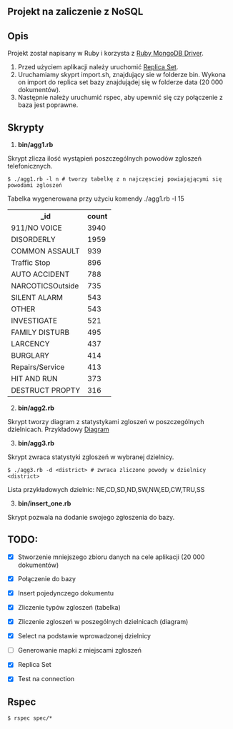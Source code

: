 ## Projekt na zaliczenie z NoSQL


Opis
-------
Projekt został napisany w Ruby i korzysta z [Ruby MongoDB Driver](https://docs.mongodb.com/ruby-driver/master/).
1. Przed użyciem aplikacji należy uruchomić [Replica Set](https://github.com/egzamin/nosql/tree/master/replica_sets).
2. Uruchamiamy skyprt import.sh, znajdujący sie w folderze bin. Wykona on import do replica set bazy znajdujądej się w folderze data (20 000 dokumentów).
3. Następnie należy uruchumić rspec, aby upewnić się czy połączenie z baza jest poprawne.

Skrypty
-------
1. **bin/agg1.rb**

Skrypt zlicza ilość wystąpień poszczególnych powodów zgloszeń telefonicznych.

```
$ ./agg1.rb -l n # tworzy tabelkę z n najczęsciej powiająjącymi się powodami zgloszeń
```
Tabelka wygenerowana przy użyciu komendy ./agg1.rb -l 15
<table>
  <tr>
    <th>_id</th>
    <th>count</th>
  </tr>
  <tr>
    <td>911/NO  VOICE</td>
    <td>3940</td>
  </tr>
  <tr>
    <td>DISORDERLY</td>
    <td>1959</td>
  </tr>
  <tr>
    <td>COMMON ASSAULT</td>
    <td>939</td>
  </tr>
  <tr>
    <td>Traffic Stop</td>
    <td>896</td>
  </tr>
  <tr>
    <td>AUTO ACCIDENT</td>
    <td>788</td>
  </tr>
  <tr>
    <td>NARCOTICSOutside</td>
    <td>735</td>
  </tr>
  <tr>
    <td>SILENT ALARM</td>
    <td>543</td>
  </tr>
  <tr>
    <td>OTHER</td>
    <td>543</td>
  </tr>
  <tr>
    <td>INVESTIGATE</td>
    <td>521</td>
  </tr>
  <tr>
    <td>FAMILY DISTURB</td>
    <td>495</td>
  </tr>
  <tr>
    <td>LARCENCY</td>
    <td>437</td>
  </tr>
  <tr>
    <td>BURGLARY</td>
    <td>414</td>
  </tr>
  <tr>
    <td>Repairs/Service</td>
    <td>413</td>
  </tr>
  <tr>
    <td>HIT AND RUN</td>
    <td>373</td>
  </tr>
  <tr>
    <td>DESTRUCT PROPTY</td>
    <td>316</td>
  </tr>
</table>
<to_s/>


2. **bin/agg2.rb**

Skrypt tworzy diagram z statystykami zgloszeń w poszczególnych dzielnicach.
Przykładowy [Diagram](https://github.com/nosql/app-cli-mkassjanski/blob/master/zaliczenie/bin/district_alarms.pdf)

3. **bin/agg3.rb**

Skrypt zwraca statystyki zgloszeń w wybranej dzielnicy.
```
$ ./agg3.rb -d <district> # zwraca zliczone powody w dzielnicy <district>
```
Lista przykładowych dzielnic: NE,CD,SD,ND,SW,NW,ED,CW,TRU,SS

3. **bin/insert_one.rb**

Skrypt pozwala na dodanie swojego zgłoszenia do bazy.

TODO:
-------
- [x] Stworzenie mniejszego zbioru danych na cele aplikacji (20 000 dokumentów)
- [x] Połączenie do bazy
- [x] Insert pojedynczego dokumentu
- [x] Zliczenie typów zgloszeń (tabelka)
- [x] Zliczenie zgloszeń w poszególnych dzielnicach (diagram)
- [x] Select na podstawie wprowadzonej dzielnicy
- [ ] Generowanie mapki z miejscami zgłoszeń
- [x] Replica Set
- [x] Test na connection


Rspec
----------

```
$ rspec spec/*
```
